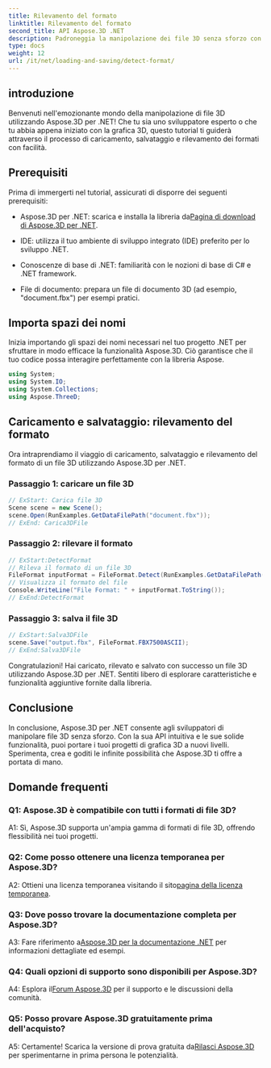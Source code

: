 ```yaml
---
title: Rilevamento del formato
linktitle: Rilevamento del formato
second_title: API Aspose.3D .NET
description: Padroneggia la manipolazione dei file 3D senza sforzo con Aspose.3D per .NET. Carica, salva e rileva i formati senza problemi.
type: docs
weight: 12
url: /it/net/loading-and-saving/detect-format/
---
```

## introduzione

Benvenuti nell'emozionante mondo della manipolazione di file 3D utilizzando Aspose.3D per .NET! Che tu sia uno sviluppatore esperto o che tu abbia appena iniziato con la grafica 3D, questo tutorial ti guiderà attraverso il processo di caricamento, salvataggio e rilevamento dei formati con facilità.

## Prerequisiti

Prima di immergerti nel tutorial, assicurati di disporre dei seguenti prerequisiti:

-  Aspose.3D per .NET: scarica e installa la libreria da[Pagina di download di Aspose.3D per .NET](https://releases.aspose.com/3d/net/).

- IDE: utilizza il tuo ambiente di sviluppo integrato (IDE) preferito per lo sviluppo .NET.

- Conoscenze di base di .NET: familiarità con le nozioni di base di C# e .NET framework.

- File di documento: prepara un file di documento 3D (ad esempio, "document.fbx") per esempi pratici.

## Importa spazi dei nomi

Inizia importando gli spazi dei nomi necessari nel tuo progetto .NET per sfruttare in modo efficace la funzionalità Aspose.3D. Ciò garantisce che il tuo codice possa interagire perfettamente con la libreria Aspose.

```csharp
using System;
using System.IO;
using System.Collections;
using Aspose.ThreeD;
```

## Caricamento e salvataggio: rilevamento del formato

Ora intraprendiamo il viaggio di caricamento, salvataggio e rilevamento del formato di un file 3D utilizzando Aspose.3D per .NET.

### Passaggio 1: caricare un file 3D

```csharp
// ExStart: Carica file 3D
Scene scene = new Scene();
scene.Open(RunExamples.GetDataFilePath("document.fbx"));
// ExEnd: Carica3DFile
```

### Passaggio 2: rilevare il formato

```csharp
// ExStart:DetectFormat
// Rileva il formato di un file 3D
FileFormat inputFormat = FileFormat.Detect(RunExamples.GetDataFilePath("document.fbx"));
// Visualizza il formato del file
Console.WriteLine("File Format: " + inputFormat.ToString());
// ExEnd:DetectFormat
```

### Passaggio 3: salva il file 3D

```csharp
// ExStart:Salva3DFile
scene.Save("output.fbx", FileFormat.FBX7500ASCII);
// ExEnd:Salva3DFile
```

Congratulazioni! Hai caricato, rilevato e salvato con successo un file 3D utilizzando Aspose.3D per .NET. Sentiti libero di esplorare caratteristiche e funzionalità aggiuntive fornite dalla libreria.

## Conclusione

In conclusione, Aspose.3D per .NET consente agli sviluppatori di manipolare file 3D senza sforzo. Con la sua API intuitiva e le sue solide funzionalità, puoi portare i tuoi progetti di grafica 3D a nuovi livelli. Sperimenta, crea e goditi le infinite possibilità che Aspose.3D ti offre a portata di mano.

## Domande frequenti

### Q1: Aspose.3D è compatibile con tutti i formati di file 3D?

A1: Sì, Aspose.3D supporta un'ampia gamma di formati di file 3D, offrendo flessibilità nei tuoi progetti.

### Q2: Come posso ottenere una licenza temporanea per Aspose.3D?

 A2: Ottieni una licenza temporanea visitando il sito[pagina della licenza temporanea](https://purchase.aspose.com/temporary-license/).

### Q3: Dove posso trovare la documentazione completa per Aspose.3D?

 A3: Fare riferimento a[Aspose.3D per la documentazione .NET](https://reference.aspose.com/3d/net/) per informazioni dettagliate ed esempi.

### Q4: Quali opzioni di supporto sono disponibili per Aspose.3D?

 A4: Esplora il[Forum Aspose.3D](https://forum.aspose.com/c/3d/18) per il supporto e le discussioni della comunità.

### Q5: Posso provare Aspose.3D gratuitamente prima dell'acquisto?

 A5: Certamente! Scarica la versione di prova gratuita da[Rilasci Aspose.3D](https://releases.aspose.com/) per sperimentarne in prima persona le potenzialità.